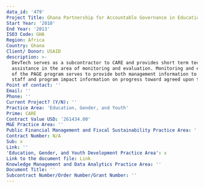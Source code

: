 ```yaml
---
data_id: '479'
Project Title: Ghana Partnership for Accountable Governance in Education
Start Year: '2010'
End Year: '2013'
ISO3 Code: GHA
Region: Africa
Country: Ghana
Client/ Donor: USAID
description: >-
  DevTech serves as a subcontractor to CARE and provides short term technical
  assistance in the area of monitoring and evaluation. Monitoring and evaluation
  of the PAGE program serves to provide both management information to project
  staff and program impact information on progress toward agreed upon targets.
Point of contact: ''
Email: ''
Phone: ''
Current Project? (Y/N): ''
Practice Area: 'Education, Gender, and Youth'
Prime: CARE
Contract Value USD: '261434.00'
M&E Practice Area: ''
Public Financial Management and Fiscal Sustainability Practice Area: ''
Contract Number: N/A
Sub: x
Link: ''
'Education, Gender, and Youth Development Practice Area': x
Link to the document file: Link
Knowledge Management and Data Analytics Practice Area: ''
Document Title: ''
Subcontract Number/Order Number/Grant Number: ''
---
```

